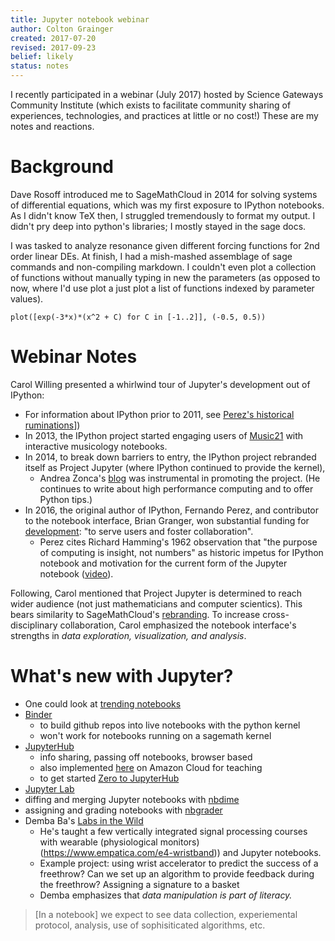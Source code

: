```yaml
---
title: Jupyter notebook webinar
author: Colton Grainger
created: 2017-07-20
revised: 2017-09-23
belief: likely
status: notes
---
```


I recently participated in a webinar (July 2017) hosted by Science Gateways Community Institute (which exists to facilitate community sharing of experiences, technologies, and practices at little or no cost!) These are my notes and reactions.

# Background

Dave Rosoff introduced me to SageMathCloud in 2014 for solving systems of differential equations, which was my first exposure to IPython notebooks. As I didn't know TeX then, I struggled tremendously to format my output. I didn't pry deep into python's libraries; I mostly stayed in the sage docs. 

I was tasked to analyze resonance given different forcing functions for 2nd order linear DEs. At finish, I had a mish-mashed assemblage of sage commands and non-compiling markdown. I couldn't even plot a collection of functions without manually typing in new the parameters (as opposed to now, where I'd use plot a just plot a list of functions indexed by parameter values).

`plot([exp(-3*x)*(x^2 + C) for C in [-1..2]], (-0.5, 0.5))`

# Webinar Notes

Carol Willing presented a whirlwind tour of Jupyter's development out of IPython:
- For information about IPython prior to 2011, see [Perez's historical ruminations](http://blog.fperez.org/2012/01/ipython-notebook-historical.html)])
- In 2013, the IPython project started engaging users of [Music21](http://web.mit.edu/music21/doc/about/what.html) with interactive musicology notebooks. 
- In 2014, to break down barriers to entry, the IPython project rebranded itself as Project Jupyter (where IPython continued to provide the kernel), 
	- Andrea Zonca's [blog](zonca.github.io) was instrumental in promoting the project. (He continues to write about high performance computing and to offer Python tips.) 
- In 2016, the original author of IPython, Fernando Perez, and contributor to the notebook interface, Brian Granger, won substantial funding for [development](http://vcresearch.berkeley.edu/news/project-jupyter-gets-6m-expand-collaborative-data-science-software): "to serve users and foster collaboration". 
	- Perez cites Richard Hamming's 1962 observation that "the purpose of computing is insight, not numbers" as historic impetus for IPython notebook and motivation for the current form of the Jupyter notebook ([video](https://youtu.be/4pnj-eNEaqk)).

Following, Carol mentioned that Project Jupyter is determined to reach wider audience (not just mathematicians and computer scientics). This bears similarity to SageMathCloud's [rebranding](https://cocalc.com/). To increase cross-disciplinary collaboration, Carol emphasized the notebook interface's strengths in *data exploration, visualization, and analysis*. 

# What's new with Jupyter?

- One could look at [trending notebooks](github.com/trending/juptyer-notebook)
- [Binder](https://beta.mybinder.org/) 
	- to build github repos into live notebooks with the python kernel
	- won't work for notebooks running on a sagemath kernel
- [JupyterHub](https://jupyterhub.readthedocs.io/en/latest/)
	- info sharing, passing off notebooks, browser based
	- also implemented [here](https://github.com/harvard/cloudJHub) on Amazon Cloud for teaching
	- to get started [Zero to JupyterHub](http://zero-to-jupyterhub.readthedocs.io/en/latest/)
- [Jupyter Lab](https://github.com/jupyterlab/jupyterlab)
- diffing and merging Jupyter notebooks with [nbdime](https://github.com/jupyter/nbdime)
- assigning and grading notebooks with [nbgrader](https://github.com/jupyter/nbgrader)
- Demba Ba's [Labs in the Wild](https://www.youtube.com/watch?v=h7WThtzuq_8) 
	- He's taught a few vertically integrated signal processing courses with wearable (physiological monitors)(https://www.empatica.com/e4-wristband)) and Jupyter notebooks.
	- Example project: using wrist accelerator to predict the success of a freethrow? Can we set up an algorithm to provide feedback during the freethrow? Assigning a signature to a basket
 	- Demba emphasizes that *data manipulation is part of literacy.*
> [In a notebook] we expect to see data collection, experiemental protocol, analysis, use of sophisiticated algorithms, etc.


